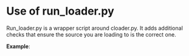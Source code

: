 # Use of run\_loader.py

Run\_loader.py is a wrapper script around cloader.py. It adds additional checks that ensure the source you are loading to is the correct one.

**Example**:




